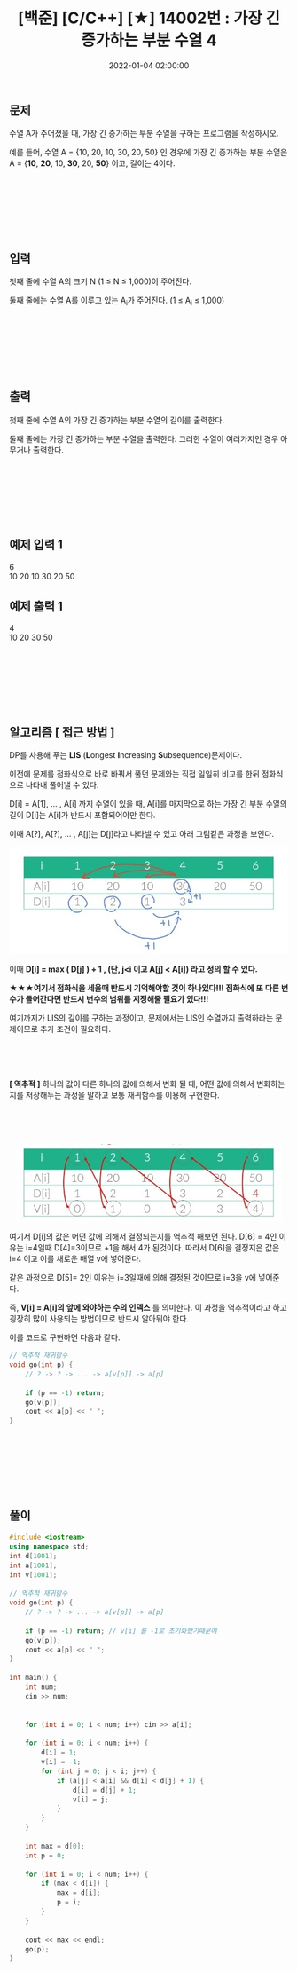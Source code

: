 ﻿---
title: "[백준] [C/C++] [★] 14002번 : 가장 긴 증가하는 부분 수열 4"
date: 2022-01-04 02:00:00
categories:
- 백준
tags:
- 백준
- 알고리즘
- 다이나믹 프로그래밍
- LIS
---

## 문제

수열 A가 주어졌을 때, 가장 긴 증가하는 부분 수열을 구하는 프로그램을 작성하시오.

예를 들어, 수열 A = {10, 20, 10, 30, 20, 50} 인 경우에 가장 긴 증가하는 부분 수열은 A = {**10**,  **20**, 10,  **30**, 20,  **50**} 이고, 길이는 4이다.

<br><br><br><br><br><br>

  

## 입력

첫째 줄에 수열 A의 크기 N (1 ≤ N ≤ 1,000)이 주어진다.

둘째 줄에는 수열 A를 이루고 있는 A<sub>i</sub>가 주어진다. (1 ≤ A<sub>i</sub>  ≤ 1,000)

<br><br><br><br><br><br>

  

## 출력
첫째 줄에 수열 A의 가장 긴 증가하는 부분 수열의 길이를 출력한다.

둘째 줄에는 가장 긴 증가하는 부분 수열을 출력한다. 그러한 수열이 여러가지인 경우 아무거나 출력한다.

<br><br><br><br><br><br>

  

## 예제 입력 1
6  
10 20 10 30 20 50

## 예제 출력 1
4  
10 20 30 50 

<br><br><br><br><br><br>

## 알고리즘 [ 접근 방법 ]

DP를 사용해 푸는 **LIS** (**L**ongest **I**ncreasing **S**ubsequence)문제이다. 

이전에 문제를 점화식으로 바로 바꿔서 풀던 문제와는 직접 일일히 비교를 한뒤 점화식으로 나타내 풀어낼 수 있다.

D[i] = A[1], ... , A[i] 까지 수열이 있을 때, A[i]를 마지막으로 하는 가장 긴 부분 수열의 길이
D[i]는 A[i]가 반드시 포함되어야만 한다.

이때 A[?], A[?], ... , A[j]는 D[j]라고 나타낼 수 있고 아래 그림같은 과정을 보인다.

<p align="center">
<img src="https://github.com/idkim97/idkim97.github.io/blob/master/img/백준14002.jpg?raw=true">
</p>

이때 **D[i] = max ( D[j] ) + 1 , (단, j<i 이고 A[j] < A[i]) 라고 정의 할 수 있다.**

**★★★여기서 점화식을 세울때 반드시 기억해야할 것이 하나있다!!!
점화식에 또 다른 변수가 들어간다면 반드시 변수의 범위를 지정해줄 필요가 있다!!!**

여기까지가 LIS의 길이를 구하는 과정이고, 문제에서는 LIS인 수열까지 출력하라는 문제이므로 추가 조건이 필요하다.

<br><br><br>

**[ 역추적 ]**
 하나의 값이 다른 하나의 값에 의해서 변화 될 때, 어떤 값에 의해서 변화하는지를 저장해두는 과정을 말하고 보통 재귀함수를 이용해 구현한다.

<br><br><br>

<p align="center">
<img src="https://github.com/idkim97/idkim97.github.io/blob/master/img/백준14002-2.jpg?raw=true">
</p>

여기서 D[i]의 값은 어떤 값에 의해서 결정되는지를 역추적 해보면 된다.
D[6] = 4인 이유는 i=4일때 D[4]=3이므로 +1을 해서 4가 된것이다.
따라서 D[6]을 결정지은 값은 i=4 이고 이를 새로운 배열 v에 넣어준다.

같은 과정으로 D[5]= 2인 이유는 i=3일때에 의해 결정된 것이므로
i=3을 v에 넣어준다.

즉, **V[i] = A[i]의 앞에 와야하는 수의 인덱스** 를 의미한다.
이 과정을 역추적이라고 하고 굉장히 많이 사용되는 방법이므로 반드시 알아둬야 한다.

이를 코드로 구현하면 다음과 같다.
```c++
// 역추적 재귀함수
void go(int p) {
	// ? -> ? -> ... -> a[v[p]] -> a[p]

	if (p == -1) return;
	go(v[p]);
	cout << a[p] << " ";
}
```


<br><br><br><br><br><br>

## 풀이

```c++
#include <iostream>
using namespace std;
int d[1001];
int a[1001];
int v[1001];

// 역추적 재귀함수
void go(int p) {
	// ? -> ? -> ... -> a[v[p]] -> a[p]

	if (p == -1) return; // v[i] 를 -1로 초기화했기때문에
	go(v[p]);
	cout << a[p] << " ";
}

int main() {
	int num;
	cin >> num;


	for (int i = 0; i < num; i++) cin >> a[i];

	for (int i = 0; i < num; i++) {
		d[i] = 1;
		v[i] = -1;
		for (int j = 0; j < i; j++) {
			if (a[j] < a[i] && d[i] < d[j] + 1) {
				d[i] = d[j] + 1;
				v[i] = j;
			}
		}
	}

	int max = d[0];
	int p = 0;

	for (int i = 0; i < num; i++) {
		if (max < d[i]) {
			max = d[i];
			p = i;
		}
	}

	cout << max << endl;
	go(p);
}
```


<br><br><br><br><br><br>



